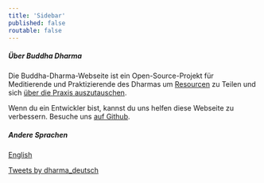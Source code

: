 ```yaml
---
title: 'Sidebar'
published: false
routable: false
---
```


##### Über Buddha Dharma
Die Buddha-Dharma-Webseite ist ein Open-Source-Projekt für Meditierende und Praktizierende des Dharmas um [Resourcen](/resources) zu Teilen und sich [über die Praxis auszutauschen](/community).

Wenn du ein Entwickler bist, kannst du uns helfen diese Webseite zu verbessern.
Besuche uns [auf Github](https://github.com/buddha-dharma).
##### Andere Sprachen
<a href="/en">English</a>

<a class="twitter-timeline" data-dnt="true" data-width="500" data-height="600" href="https://twitter.com/dharma_deutsch?ref_src=twsrc%5Etfw">Tweets by dharma_deutsch</a> <script async src="//platform.twitter.com/widgets.js" charset="utf-8"></script>
